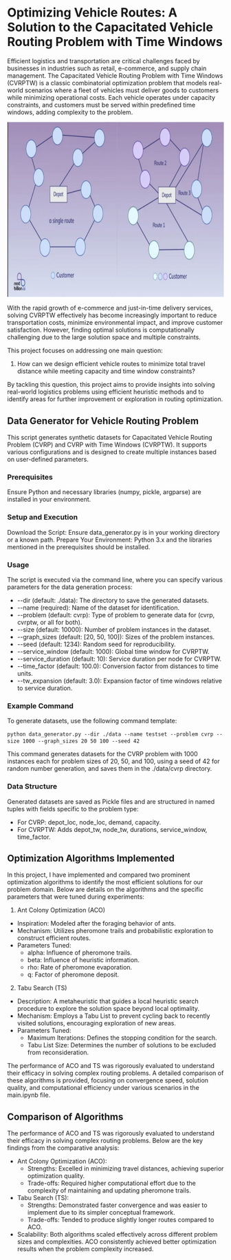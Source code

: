 # Optimizing Vehicle Routes: A Solution to the Capacitated Vehicle Routing Problem with Time Windows

Efficient logistics and transportation are critical challenges faced by businesses in industries such as retail, e-commerce, and supply chain management. The Capacitated Vehicle Routing Problem with Time Windows (CVRPTW) is a classic combinatorial optimization problem that models real-world scenarios where a fleet of vehicles must deliver goods to customers while minimizing operational costs. Each vehicle operates under capacity constraints, and customers must be served within predefined time windows, adding complexity to the problem.

![Routing diagram](vroute.png)

With the rapid growth of e-commerce and just-in-time delivery services, solving CVRPTW effectively has become increasingly important to reduce transportation costs, minimize environmental impact, and improve customer satisfaction. However, finding optimal solutions is computationally challenging due to the large solution space and multiple constraints.

This project focuses on addressing one main question:

1. How can we design efficient vehicle routes to minimize total travel distance while meeting capacity and time window constraints?

By tackling this question, this project aims to provide insights into solving real-world logistics problems using efficient heuristic methods and to identify areas for further improvement or exploration in routing optimization.

## Data Generator for Vehicle Routing Problem
This script generates synthetic datasets for Capacitated Vehicle Routing Problem (CVRP) and CVRP with Time Windows (CVRPTW). It supports various configurations and is designed to create multiple instances based on user-defined parameters.

### Prerequisites
Ensure Python and necessary libraries (numpy, pickle, argparse) are installed in your environment.

### Setup and Execution
Download the Script: Ensure data_generator.py is in your working directory or a known path.
Prepare Your Environment: Python 3.x and the libraries mentioned in the prerequisites should be installed.

### Usage
The script is executed via the command line, where you can specify various parameters for the data generation process:

* --dir (default: ./data): The directory to save the generated datasets.
* --name (required): Name of the dataset for identification.
* --problem (default: cvrp): Type of problem to generate data for (cvrp, cvrptw, or all for both).
* --size (default: 10000): Number of problem instances in the dataset.
* --graph_sizes (default: [20, 50, 100]): Sizes of the problem instances.
* --seed (default: 1234): Random seed for reproducibility.
* --service_window (default: 1000): Global time window for CVRPTW.
* --service_duration (default: 10): Service duration per node for CVRPTW.
* --time_factor (default: 100.0): Conversion factor from distances to time units.
* --tw_expansion (default: 3.0): Expansion factor of time windows relative to service duration.

### Example Command
To generate datasets, use the following command template:

    python data_generator.py --dir ./data --name testset --problem cvrp --size 1000 --graph_sizes 20 50 100 --seed 42

This command generates datasets for the CVRP problem with 1000 instances each for problem sizes of 20, 50, and 100, using a seed of 42 for random number generation, and saves them in the ./data/cvrp directory.

### Data Structure
Generated datasets are saved as Pickle files and are structured in named tuples with fields specific to the problem type:

* For CVRP: depot_loc, node_loc, demand, capacity.
* For CVRPTW: Adds depot_tw, node_tw, durations, service_window, time_factor.

## Optimization Algorithms Implemented
In this project, I have implemented and compared two prominent optimization algorithms to identify the most efficient solutions for our problem domain. Below are details on the algorithms and the specific parameters that were tuned during experiments:

1. Ant Colony Optimization (ACO)
- Inspiration: Modeled after the foraging behavior of ants.
- Mechanism: Utilizes pheromone trails and probabilistic exploration to construct efficient routes.
- Parameters Tuned:
    * alpha: Influence of pheromone trails.
    * beta: Influence of heuristic information.
    * rho: Rate of pheromone evaporation.
    * q: Factor of pheromone deposit.

2. Tabu Search (TS)
- Description: A metaheuristic that guides a local heuristic search procedure to explore the solution space beyond local optimality.
- Mechanism: Employs a Tabu List to prevent cycling back to recently visited solutions, encouraging exploration of new areas.
- Parameters Tuned:
    * Maximum Iterations: Defines the stopping condition for the search.
    * Tabu List Size: Determines the number of solutions to be excluded from reconsideration.

The performance of ACO and TS was rigorously evaluated to understand their efficacy in solving complex routing problems. A detailed comparison of these algorithms is provided, focusing on convergence speed, solution quality, and computational efficiency under various scenarios in the main.ipynb file.

## Comparison of Algorithms
The performance of ACO and TS was rigorously evaluated to understand their efficacy in solving complex routing problems. Below are the key findings from the comparative analysis:

- Ant Colony Optimization (ACO):
    - Strengths: Excelled in minimizing travel distances, achieving superior optimization quality.
    - Trade-offs: Required higher computational effort due to the complexity of maintaining and updating pheromone trails.
- Tabu Search (TS):
    - Strengths: Demonstrated faster convergence and was easier to implement due to its simpler conceptual framework.
    - Trade-offs: Tended to produce slightly longer routes compared to ACO.
- Scalability: Both algorithms scaled effectively across different problem sizes and complexities. ACO consistently achieved better optimization results when the problem complexity increased.

